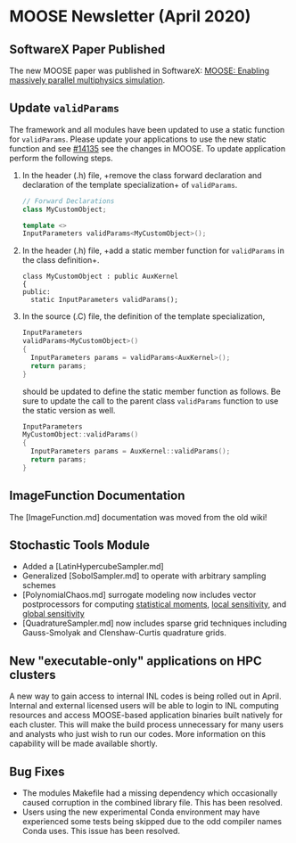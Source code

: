# MOOSE Newsletter (April 2020)

## SoftwareX Paper Published

The new MOOSE paper was published in SoftwareX: [MOOSE: Enabling massively parallel multiphysics simulation](https://doi.org/10.1016/j.softx.2020.100430).

## Update `validParams`

The framework and all modules have been updated to use a static function for `validParams`. Please
update your applications to use the new static function and see
[#14135](https://github.com/idaholab/moose/issues/14135) see the changes in MOOSE. To update
application perform the following steps.

1. In the header (.h) file, +remove the class forward declaration and declaration of the template
   specialization+ of `validParams`.

   ```C++
   // Forward Declarations
   class MyCustomObject;

   template <>
   InputParameters validParams<MyCustomObject>();
   ```

2. In the header (.h) file, +add a static member function for `validParams` in the class definition+.

   ```
   class MyCustomObject : public AuxKernel
   {
   public:
     static InputParameters validParams();
   ```

3. In the source (.C) file, the definition of the template specialization,

   ```C++
   InputParameters
   validParams<MyCustomObject>()
   {
     InputParameters params = validParams<AuxKernel>();
     return params;
   }
   ```

   should be updated to define the static member function as follows. Be sure to update the
   call to the parent class `validParams` function to use the static version as well.

   ```C++
   InputParameters
   MyCustomObject::validParams()
   {
     InputParameters params = AuxKernel::validParams();
     return params;
   }
   ```

## ImageFunction Documentation

The [ImageFunction.md] documentation was moved from the old wiki!

## Stochastic Tools Module

- Added a [LatinHypercubeSampler.md]
- Generalized [SobolSampler.md] to operate with arbitrary sampling schemes
- [PolynomialChaos.md] surrogate modeling now includes vector postprocessors for computing [statistical moments](PolynomialChaosStatistics.md), [local sensitivity](PolynomialChaosLocalSensitivity.md), and [global sensitivity](PolynomialChaosSobolStatistics.md)
- [QuadratureSampler.md] now includes sparse grid techniques including Gauss-Smolyak and Clenshaw-Curtis quadrature grids.

## New "executable-only" applications on HPC clusters

A new way to gain access to internal INL codes is being rolled out in April. Internal and external licensed users will be able to login to INL computing resources and access MOOSE-based application binaries built natively for each cluster. This will make the build process unnecessary for many users and analysts who just wish to run our codes. More information on this capability will be made available shortly.

## Bug Fixes

- The modules Makefile had a missing dependency which occasionally caused corruption in the combined library file. This has been resolved.
- Users using the new experimental Conda environment may have experienced some tests being skipped due to the odd compiler names Conda uses. This issue has been resolved.